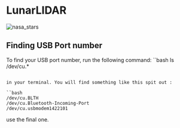 # LunarLIDAR
![nasa_stars](https://github.com/STARS-Dominican-University/LunarLIDAR/assets/70508631/f88257f8-5a1c-4f5b-a074-3cb5669ae99b)


## Finding USB Port number
To find your USB port number, run the following command:
``bash
ls /dev/cu.*
```

in your terminal. You will find something like this spit out :

``bash
/dev/cu.BLTH			
/dev/cu.Bluetooth-Incoming-Port	
/dev/cu.usbmodem1422101
```

use the final one.
